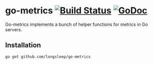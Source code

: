 # go-metrics [![Build Status](https://travis-ci.org/longsleep/go-metrics.svg)](https://travis-ci.org/longsleep/go-metrics)  [![GoDoc](https://godoc.org/github.com/longsleep/go-metrics?status.svg)](https://godoc.org/github.com/longsleep/go-metrics)

Go-metrics implements a bunch of helper functions for metrics in Go servers. 

## Installation

```text
go get github.com/longsleep/go-metrics
```

